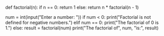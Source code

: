 def factorial(n):
    if n == 0:
        return 1
    else:
        return n * factorial(n - 1)

num = int(input("Enter a number: "))
if num < 0:
    print("Factorial is not defined for negative numbers.")
elif num == 0:
    print("The factorial of 0 is 1.")
else:
    result = factorial(num)
    print("The factorial of", num, "is:", result)
